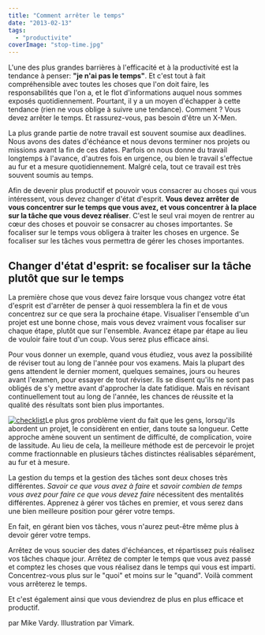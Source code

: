 ```yaml
---
title: "Comment arrêter le temps"
date: "2013-02-13"
tags:
  - "productivite"
coverImage: "stop-time.jpg"
---
```


L'une des plus grandes barrières à l'efficacité et à la productivité est la tendance à penser: **"je n'ai pas le temps"**. Et c'est tout à fait compréhensible avec toutes les choses que l'on doit faire, les responsabilités que l'on a, et le flot d'informations auquel nous sommes exposés quotidiennement. Pourtant, il y a un moyen d'échapper à cette tendance (rien ne vous oblige à suivre une tendance). Comment ? Vous devez arrêter le temps. Et rassurez-vous, pas besoin d'être un X-Men.

La plus grande partie de notre travail est souvent soumise aux deadlines. Nous avons des dates d'échéance et nous devons terminer nos projets ou missions avant la fin de ces dates. Parfois on nous donne du travail longtemps à l'avance, d'autres fois en urgence, ou bien le travail s'effectue au fur et a mesure quotidiennement. Malgré cela, tout ce travail est très souvent soumis au temps.

Afin de devenir plus productif et pouvoir vous consacrer au choses qui vous intéressent, vous devez changer d'état d'esprit. **Vous devez arrêter de vous concentrer sur le temps que vous avez, et vous concentrer à la place sur la tâche que vous devez réaliser**. C'est le seul vrai moyen de rentrer au cœur des choses et pouvoir se consacrer au choses importantes. Se focaliser sur le temps vous obligera à traiter les choses en urgence. Se focaliser sur les tâches vous permettra de gérer les choses importantes.

## Changer d'état d'esprit: se focaliser sur la tâche plutôt que sur le temps

La première chose que vous devez faire lorsque vous changez votre état d'esprit est d'arrêter de penser à quoi ressemblera la fin et de vous concentrez sur ce que sera la prochaine étape. Visualiser l'ensemble d'un projet est une bonne chose, mais vous devez vraiment vous focaliser sur chaque étape, plutôt que sur l'ensemble. Avancez étape par étape au lieu de vouloir faire tout d'un coup. Vous serez plus efficace ainsi.

Pour vous donner un exemple, quand vous étudiez, vous avez la possibilité de réviser tout au long de l'année pour vos examens. Mais la plupart des gens attendent le dernier moment, quelques semaines, jours ou heures avant l'examen, pour essayer de tout réviser. Ils se disent qu'ils ne sont pas obligés de s'y mettre avant d'approcher la date fatidique. Mais en révisant continuellement tout au long de l'année, les chances de réussite et la qualité des résultats sont bien plus importantes.

[![checklist](images/checklist-150x150.jpg)](http://www.smartrock.fr/wp-content/uploads/2013/01/checklist.jpg)Le plus gros problème vient du fait que les gens, lorsqu'ils abordent un projet, le considèrent en entier, dans toute sa longueur. Cette approche amène souvent un sentiment de difficulté, de complication, voire de lassitude. Au lieu de cela, la meilleure méthode est de percevoir le projet comme fractionnable en plusieurs tâches distinctes réalisables séparément, au fur et à mesure.

La gestion du temps et la gestion des tâches sont deux choses très différentes. _Savoir ce que vous avez à faire_ et _savoir combien de temps vous avez pour faire ce que vous devez faire_ nécessitent des mentalités différentes. Apprenez à gérer vos tâches en premier, et vous serez dans une bien meilleure position pour gérer votre temps.

En fait, en gérant bien vos tâches, vous n'aurez peut-être même plus à devoir gérer votre temps.

Arrêtez de vous soucier des dates d'échéances, et répartissez puis réalisez vos tâches chaque jour. Arrêtez de compter le temps que vous avez passé et comptez les choses que vous réalisez dans le temps qui vous est imparti. Concentrez-vous plus sur le "quoi" et moins sur le "quand". Voilà comment vous arrêterez le temps.

Et c'est également ainsi que vous deviendrez de plus en plus efficace et productif.

par Mike Vardy. Illustration par Vimark.
